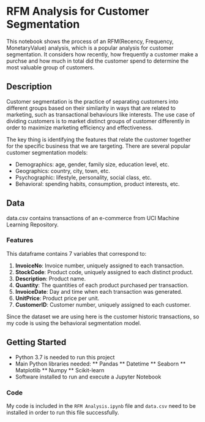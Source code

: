 
# RFM Analysis for Customer Segmentation

This notebook shows the process of an RFM(Recency, Frequency, MonetaryValue) analysis, which is a popular analysis for customer segmentation. It considers how recently, how frequently a customer make a purchse and how much in total did the customer spend to determine the most valuable group of customers. 

## Description

Customer segmentation is the practice of separating customers into different groups based on their similarity in ways that are related to marketing, such as transactional behaviours like interests. The use case of dividing customers is to market distinct groups of customer differently in order to maximize marketing efficiency and effectiveness.

The key thing is identifying the features that relate the customer together for the specific business that we are targeting. There are several popular customer segmentation models:
* Demographics: age, gender, family size, education level, etc.
* Geographics: country, city, town, etc.
* Psychographic: lifestyle, personality, social class, etc.
* Behavioral: spending habits, consumption, product interests, etc.

## Data
data.csv contains transactions of an e-commerce from UCI Machine Learning Repository. 

### Features
This dataframe contains 7 variables that correspond to:

1. **InvoiceNo**: Invoice number, uniquely assigned to each transaction. 
2. **StockCode**: Product code,  uniquely assigned to each distinct product.
3. **Description**: Product name.
4. **Quantity**: The quantities of each product purchased per transaction.
5. **InvoiceDate**: Day and time when each transaction was generated.
6. **UnitPrice**: Product price per unit.
7. **CustomerID**: Customer number, uniquely assigned to each customer.

Since the dataset we are using here is the customer historic transactions, so my code is using the behavioral segmentation model.

## Getting Started

* Python 3.7 is needed to run this project
* Main Python libraries needed:
** Pandas
** Datetime
** Seaborn
** Matplotlib
** Numpy
** Scikit-learn
* Software installed to run and execute a Jupyter Notebook

### Code
My code is included in the `RFM Analysis.ipynb` file and `data.csv` need to be installed in order to run this file successfully.
